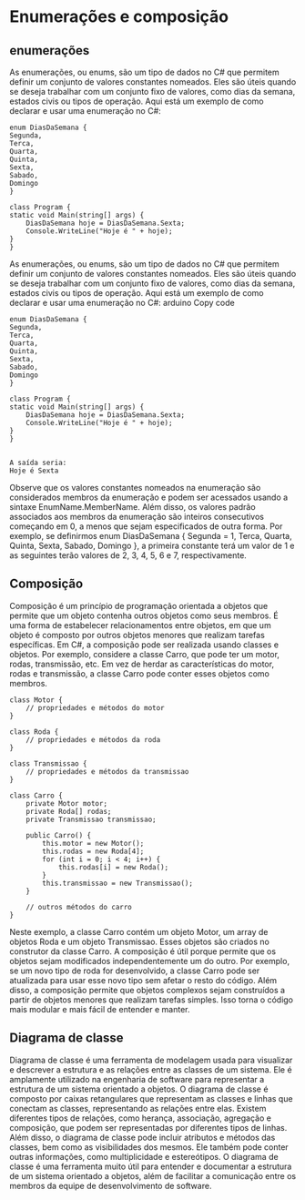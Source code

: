 # Enumerações e composição

## enumerações

As enumerações, ou enums, são um tipo de dados no C# que permitem definir um conjunto de valores constantes nomeados. Eles são úteis quando se deseja trabalhar com um conjunto fixo de valores, como dias da semana, estados civis ou tipos de operação.
Aqui está um exemplo de como declarar e usar uma enumeração no C#:

    enum DiasDaSemana {
    Segunda,
    Terca,
    Quarta,
    Quinta,
    Sexta,
    Sabado,
    Domingo
    }

    class Program {
    static void Main(string[] args) {
        DiasDaSemana hoje = DiasDaSemana.Sexta;
        Console.WriteLine("Hoje é " + hoje);
    }
    }

As enumerações, ou enums, são um tipo de dados no C# que permitem definir um conjunto de valores constantes nomeados. Eles são úteis quando se deseja trabalhar com um conjunto fixo de valores, como dias da semana, estados civis ou tipos de operação.
Aqui está um exemplo de como declarar e usar uma enumeração no C#:
arduino Copy code

    enum DiasDaSemana {
    Segunda,
    Terca,
    Quarta,
    Quinta,
    Sexta,
    Sabado,
    Domingo
    }

    class Program {
    static void Main(string[] args) {
        DiasDaSemana hoje = DiasDaSemana.Sexta;
        Console.WriteLine("Hoje é " + hoje);
    }
    }


    A saída seria:
    Hoje é Sexta

Observe que os valores constantes nomeados na enumeração são considerados membros da enumeração e podem ser acessados usando a sintaxe EnumName.MemberName. Além disso, os valores padrão associados aos membros da enumeração são inteiros consecutivos começando em 0, a menos que sejam especificados de outra forma.
Por exemplo, se definirmos enum DiasDaSemana { Segunda = 1, Terca, Quarta, Quinta, Sexta, Sabado, Domingo }, a primeira constante terá um valor de 1 e as seguintes terão valores de 2, 3, 4, 5, 6 e 7, respectivamente.

## Composição 

Composição é um princípio de programação orientada a objetos que permite que um objeto contenha outros objetos como seus membros. É uma forma de estabelecer relacionamentos entre objetos, em que um objeto é composto por outros objetos menores que realizam tarefas específicas.
Em C#, a composição pode ser realizada usando classes e objetos. Por exemplo, considere a classe Carro, que pode ter um motor, rodas, transmissão, etc. Em vez de herdar as características do motor, rodas e transmissão, a classe Carro pode conter esses objetos como membros.

    class Motor {
        // propriedades e métodos do motor
    }

    class Roda {
        // propriedades e métodos da roda
    }

    class Transmissao {
        // propriedades e métodos da transmissao
    }

    class Carro {
        private Motor motor;
        private Roda[] rodas;
        private Transmissao transmissao;
        
        public Carro() {
            this.motor = new Motor();
            this.rodas = new Roda[4];
            for (int i = 0; i < 4; i++) {
                this.rodas[i] = new Roda();
            }
            this.transmissao = new Transmissao();
        }
        
        // outros métodos do carro
    }

Neste exemplo, a classe Carro contém um objeto Motor, um array de objetos Roda e um objeto Transmissao. Esses objetos são criados no construtor da classe Carro.
A composição é útil porque permite que os objetos sejam modificados independentemente um do outro. Por exemplo, se um novo tipo de roda for desenvolvido, a classe Carro pode ser atualizada para usar esse novo tipo sem afetar o resto do código.
Além disso, a composição permite que objetos complexos sejam construídos a partir de objetos menores que realizam tarefas simples. Isso torna o código mais modular e mais fácil de entender e manter.

## Diagrama de classe

Diagrama de classe é uma ferramenta de modelagem usada para visualizar e descrever a estrutura e as relações entre as classes de um sistema. Ele é amplamente utilizado na engenharia de software para representar a estrutura de um sistema orientado a objetos.
O diagrama de classe é composto por caixas retangulares que representam as classes e linhas que conectam as classes, representando as relações entre elas. Existem diferentes tipos de relações, como herança, associação, agregação e composição, que podem ser representadas por diferentes tipos de linhas.
Além disso, o diagrama de classe pode incluir atributos e métodos das classes, bem como as visibilidades dos mesmos. Ele também pode conter outras informações, como multiplicidade e estereótipos.
O diagrama de classe é uma ferramenta muito útil para entender e documentar a estrutura de um sistema orientado a objetos, além de facilitar a comunicação entre os membros da equipe de desenvolvimento de software.

